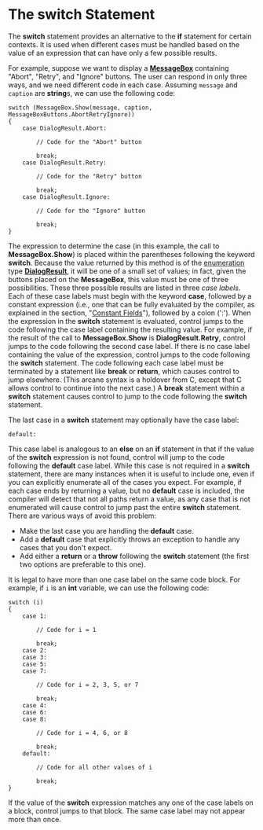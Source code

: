 # The switch Statement

The **switch** statement provides an alternative to the **if** statement
for certain contexts. It is used when different cases must be handled
based on the value of an expression that can have only a few possible
results.

For example, suppose we want to display a
[**MessageBox**](/~rhowell/DataStructures/redirect/message-boxes)
containing "Abort", "Retry", and "Ignore" buttons. The user can respond
in only three ways, and we need different code in each case. Assuming
`message` and `caption` are **string**s, we can use the following code:

    switch (MessageBox.Show(message, caption, MessageBoxButtons.AbortRetryIgnore))
    {
        case DialogResult.Abort:
    
            // Code for the "Abort" button
    
            break;
        case DialogResult.Retry:
    
            // Code for the "Retry" button
    
            break;
        case DialogResult.Ignore:
    
            // Code for the "Ignore" button
    
            break;
    }

The expression to determine the case (in this example, the call to
**MessageBox.Show**) is placed within the parentheses following the
keyword **switch**. Because the value returned by this method is of the
[enumeration](/~rhowell/DataStructures/redirect/enumerations) type
[**DialogResult**](http://msdn.microsoft.com/en-us/library/system.windows.forms.dialogresult.aspx),
it will be one of a small set of values; in fact, given the buttons
placed on the **MessageBox**, this value must be one of three
possibilities. These three possible results are listed in three *case
labels*. Each of these case labels must begin with the keyword **case**,
followed by a constant expression (i.e., one that can be fully evaluated
by the compiler, as explained in the section, "[Constant
Fields](/~rhowell/DataStructures/redirect/const)"), followed by a colon
(':'). When the expression in the **switch** statement is evaluated,
control jumps to the code following the case label containing the
resulting value. For example, if the result of the call to
**MessageBox.Show** is **DialogResult.Retry**, control jumps to the code
following the second case label. If there is no case label containing
the value of the expression, control jumps to the code following the
**switch** statement. The code following each case label must be
terminated by a statement like **break** or **return**, which causes
control to jump elsewhere. (This arcane syntax is a holdover from C,
except that C allows control to continue into the next case.) A
**break** statement within a **switch** statement causes control to jump
to the code following the **switch** statement.

The last case in a **switch** statement may optionally have the case
label:

    default:

This case label is analogous to an **else** on an **if** statement in
that if the value of the **switch** expression is not found, control
will jump to the code following the **default** case label. While this
case is not required in a **switch** statement, there are many instances
when it is useful to include one, even if you can explicitly enumerate
all of the cases you expect. For example, if each case ends by returning
a value, but no **default** case is included, the compiler will detect
that not all paths return a value, as any case that is not enumerated
will cause control to jump past the entire **switch** statement. There
are various ways of avoid this problem:

  - Make the last case you are handling the **default** case.
  - Add a **default** case that explicitly throws an exception to handle
    any cases that you don't expect.
  - Add either a **return** or a **throw** following the **switch**
    statement (the first two options are preferable to this one).

It is legal to have more than one case label on the same code block. For
example, if `i` is an **int** variable, we can use the following code:

    switch (i)
    {
        case 1:
    
            // Code for i = 1
    
            break;
        case 2:
        case 3:
        case 5:
        case 7:
    
            // Code for i = 2, 3, 5, or 7
    
            break;
        case 4:
        case 6:
        case 8:
    
            // Code for i = 4, 6, or 8
    
            break;
        default:
    
            // Code for all other values of i
    
            break;
    }

If the value of the **switch** expression matches any one of the case
labels on a block, control jumps to that block. The same case label may
not appear more than once.
